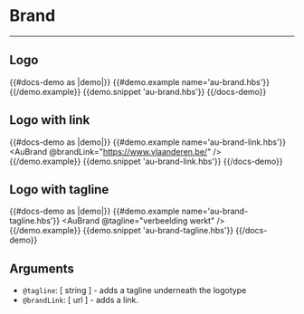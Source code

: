 # Brand

---

## Logo

{{#docs-demo as |demo|}}
  {{#demo.example name='au-brand.hbs'}}
    <AuBrand />
  {{/demo.example}}
  {{demo.snippet 'au-brand.hbs'}}
{{/docs-demo}}

## Logo with link

{{#docs-demo as |demo|}}
  {{#demo.example name='au-brand-link.hbs'}}
    <AuBrand @brandLink="https://www.vlaanderen.be/" />
  {{/demo.example}}
  {{demo.snippet 'au-brand-link.hbs'}}
{{/docs-demo}}

## Logo with tagline

{{#docs-demo as |demo|}}
  {{#demo.example name='au-brand-tagline.hbs'}}
    <AuBrand @tagline="verbeelding werkt" />
  {{/demo.example}}
  {{demo.snippet 'au-brand-tagline.hbs'}}
{{/docs-demo}}

## Arguments

- `@tagline`: [ string ] - adds a tagline underneath the logotype
- `@brandLink`: [ url ] - adds a link.
